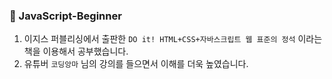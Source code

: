 ### 💜 JavaScript-Beginner
1. 이지스 퍼블리싱에서 출판한 ```DO it! HTML+CSS+자바스크립트 웹 표준의 정석``` 이라는 책을 이용해서 공부했습니다.
2. 유튜버 ```코딩앙마``` 님의 강의를 들으면서 이해를 더욱 높였습니다.
